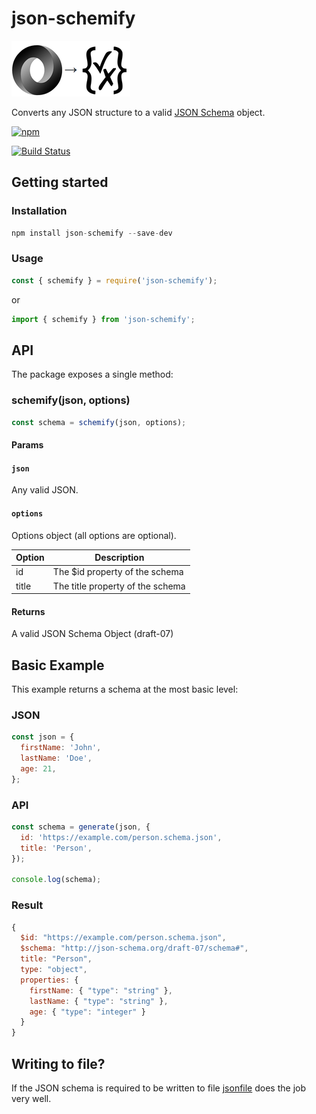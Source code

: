 # json-schemify

![json-schemify](logos.png)

Converts any JSON structure to a valid [JSON Schema](http://json-schema.org/) object.

[![npm](https://img.shields.io/npm/v/json-schemify.svg)](https://www.npmjs.com/package/json-schemify)

[![Build Status](https://travis-ci.org/tgreyuk/json-schemify.svg?branch=master)](https://travis-ci.org/tgreyuk/json-schemify)

## Getting started

### Installation

```js
npm install json-schemify --save-dev
```

### Usage

```js
const { schemify } = require('json-schemify');
```

or

```js
import { schemify } from 'json-schemify';
```

## API

The package exposes a single method:

### schemify(json, options)

```js
const schema = schemify(json, options);
```

#### Params

#### `json`

Any valid JSON.

#### `options`

Options object (all options are optional).

| Option | Description                      |
| ------ | -------------------------------- |
| id     | The \$id property of the schema  |
| title  | The title property of the schema |

#### Returns

A valid JSON Schema Object (draft-07)

## Basic Example

This example returns a schema at the most basic level:

### JSON

```js
const json = {
  firstName: 'John',
  lastName: 'Doe',
  age: 21,
};
```

### API

```js
const schema = generate(json, {
  id: 'https://example.com/person.schema.json',
  title: 'Person',
});

console.log(schema);
```

### Result

```js
{
  $id: "https://example.com/person.schema.json",
  $schema: "http://json-schema.org/draft-07/schema#",
  title: "Person",
  type: "object",
  properties: {
    firstName: { "type": "string" },
    lastName: { "type": "string" },
    age: { "type": "integer" }
  }
}
```

## Writing to file?

If the JSON schema is required to be written to file [jsonfile](https://www.npmjs.com/package/jsonfile) does the job very well.
